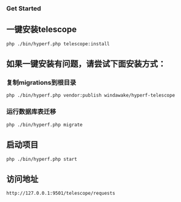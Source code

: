 ### Get Started

## 一键安装telescope
`php ./bin/hyperf.php telescope:install`

## 如果一键安装有问题，请尝试下面安装方式：

### 复制migrations到根目录
`php ./bin/hyperf.php vendor:publish windawake/hyperf-telescope`

### 运行数据库表迁移
`php ./bin/hyperf.php migrate`

## 启动项目
`php ./bin/hyperf.php start`

## 访问地址
`http://127.0.0.1:9501/telescope/requests`

